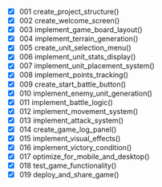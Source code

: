 - [X] 001 create_project_structure()
- [X] 002 create_welcome_screen()
- [X] 003 implement_game_board_layout()
- [X] 004 implement_terrain_generation()
- [X] 005 create_unit_selection_menu()
- [X] 006 implement_unit_stats_display()
- [X] 007 implement_unit_placement_system()
- [X] 008 implement_points_tracking()
- [X] 009 create_start_battle_button()
- [X] 010 implement_enemy_unit_generation()
- [X] 011 implement_battle_logic()
- [X] 012 implement_movement_system()
- [X] 013 implement_attack_system()
- [X] 014 create_game_log_panel()
- [X] 015 implement_visual_effects()
- [X] 016 implement_victory_condition()
- [X] 017 optimize_for_mobile_and_desktop()
- [X] 018 test_game_functionality()
- [X] 019 deploy_and_share_game()
